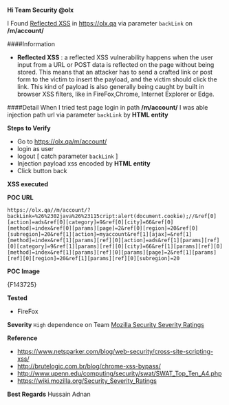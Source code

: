 
**Hi Team Security @olx** 

I Found [Reflected XSS](https://www.netsparker.com/blog/web-security/cross-site-scripting-xss/) in https://olx.qa via parameter `backLink` on **/m/account/**

####Information
- **Reflected XSS** : a reflected XSS vulnerability happens when the user input from a URL or POST data is reflected on the page without being stored. This means that an attacker has to send a crafted link or post form to the victim to insert the payload, and the victim should click the link. This kind of payload is also generally being caught by built in browser XSS filters, like in FireFox,Chrome, Internet Explorer or Edge.

####Detail
When I tried test page login in path **/m/account/** I was able injection path url via parameter `backLink` by **HTML entity**

**Steps to Verify**

- Go to https://olx.qa/m/account/
- login as user 
- logout [ catch parameter `backLink` ]
- Injection payload xss encoded by **HTML entity**
- Click button back 

**XSS executed** 
 
**POC URL**
~~~
https://olx.qa//m/account/?backLink=%26%2302java%26%23115cript:alert(document.cookie);//&ref[0][action]=ads&ref[0][category]=9&ref[0][city]=66&ref[0][method]=index&ref[0][params][page]=2&ref[0][region]=20&ref[0][subregion]=20&ref[1][action]=myaccount&ref[1][ajax]=&ref[1][method]=index&ref[1][params][ref][0][action]=ads&ref[1][params][ref][0][category]=9&ref[1][params][ref][0][city]=66&ref[1][params][ref][0][method]=index&ref[1][params][ref][0][params][page]=2&ref[1][params][ref][0][region]=20&ref[1][params][ref][0][subregion]=20
~~~

**POC Image**

{F143725}


**Tested**
- FireFox 


**Severity**
`High` dependence on Team [Mozilla Security Severity Ratings](https://wiki.mozilla.org/Security_Severity_Ratings)

**Reference**
- https://www.netsparker.com/blog/web-security/cross-site-scripting-xss/ 
- http://brutelogic.com.br/blog/chrome-xss-bypass/ 
- http://www.upenn.edu/computing/security/swat/SWAT_Top_Ten_A4.php
- https://wiki.mozilla.org/Security_Severity_Ratings


**Best Regards**
Hussain Adnan
